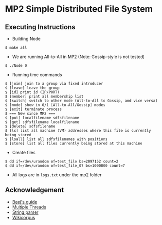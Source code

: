 # MP2 Simple Distributed File System

## Executing Instructions
 * Building Node
```
$ make all
```

 * We are running All-to-All in MP2 (Note: Gossip-style is not tested)
```
$ ./Node 0
```

 * Running time commands
```
$ [join] join to a group via fixed introducer
$ [leave] leave the group
$ [id] print id (IP/PORT)
$ [member] print all membership list
$ [switch] switch to other mode (All-to-All to Gossip, and vice versa)
$ [mode] show in 0/1 [All-to-All/Gossip] modes
$ [exit] terminate process
$ === New since MP2 === 
$ [put] localfilename sdfsfilename
$ [get] sdfsfilename localfilename
$ [delete] sdfsfilename
$ [ls] list all machine (VM) addresses where this file is currently being stored
$ [lsall] list all sdfsfilenames with positions
$ [store] list all files currently being stored at this machine
```

 * Create files
```
$ dd if=/dev/urandom of=test_file bs=2097152 count=2
$ dd if=/dev/urandom of=test_file_07 bs=1000000 count=7
```


 * All logs are in `logs.txt` under the mp2 folder 

## Acknowledgement
 * [Beej's guide](http://beej.us/guide/bgnet/html/multi/index.html)
 * [Multiple Threads](https://www.tutorialspoint.com/cplusplus/cpp_multithreading.htm)
 * [String parser](https://stackoverflow.com/questions/14265581/parse-split-a-string-in-c-using-string-delimiter-standard-c)
 * [Wikicorpus](https://www.cs.upc.edu/~nlp/wikicorpus/)
